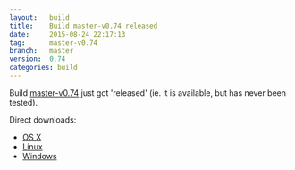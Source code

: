 ```yaml
---
layout:   build
title:    Build master-v0.74 released
date:     2015-08-24 22:17:13
tag:      master-v0.74
branch:   master
version:  0.74
categories: build
---
```

Build [master-v0.74][github-release] just got 'released' (ie. it is available, but has never been tested).

Direct downloads:

  - [OS X][osx-download]
  - [Linux][linux-download]
  - [Windows][windows-download]

[osx-download]: https://github.com/cor/LD33/releases/download/master-v0.74/osx_master-v0.74.zip
[linux-download]: https://github.com/cor/LD33/releases/download/master-v0.74/linux_master-v0.74.zip
[windows-download]: https://github.com/cor/LD33/releases/download/master-v0.74/windows_master-v0.74.zip
[github-release]: https://github.com/cor/LD33/releases/tag/master-v0.74
